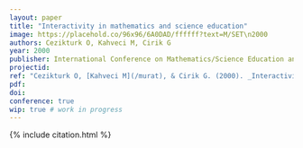```yaml
---
layout: paper
title: "Interactivity in mathematics and science education"
image: https://placehold.co/96x96/6A0DAD/ffffff?text=M/SET\n2000
authors: Cezikturk O, Kahveci M, Cirik G
year: 2000
publisher: International Conference on Mathematics/Science Education and Technology (M/SET)
projectid:
ref: "Cezikturk O, [Kahveci M](/murat), & Cirik G. (2000). _Interactivity in mathematics and science education_. Paper presented at the International Conference on Mathematics/Science Education and Technology (M/SET). San Diego, USA. February 5 - 8, 2000."
pdf:
doi:
conference: true
wip: true # work in progress  
---
```


{% include citation.html %}